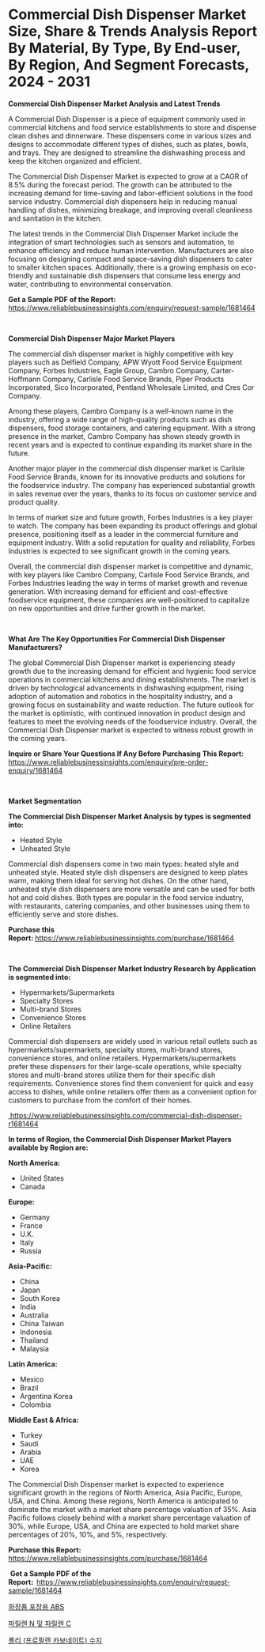 <p><h1>Commercial Dish Dispenser Market Size, Share & Trends Analysis Report By Material, By Type, By End-user, By Region, And Segment Forecasts, 2024 - 2031</h1></p><p><strong>Commercial Dish Dispenser Market Analysis and Latest Trends</strong></p>
<p><p>A Commercial Dish Dispenser is a piece of equipment commonly used in commercial kitchens and food service establishments to store and dispense clean dishes and dinnerware. These dispensers come in various sizes and designs to accommodate different types of dishes, such as plates, bowls, and trays. They are designed to streamline the dishwashing process and keep the kitchen organized and efficient.</p><p>The Commercial Dish Dispenser Market is expected to grow at a CAGR of 8.5% during the forecast period. The growth can be attributed to the increasing demand for time-saving and labor-efficient solutions in the food service industry. Commercial dish dispensers help in reducing manual handling of dishes, minimizing breakage, and improving overall cleanliness and sanitation in the kitchen.</p><p>The latest trends in the Commercial Dish Dispenser Market include the integration of smart technologies such as sensors and automation, to enhance efficiency and reduce human intervention. Manufacturers are also focusing on designing compact and space-saving dish dispensers to cater to smaller kitchen spaces. Additionally, there is a growing emphasis on eco-friendly and sustainable dish dispensers that consume less energy and water, contributing to environmental conservation.</p></p>
<p><strong>Get a Sample PDF of the Report:&nbsp;</strong> <a href="https://www.reliablebusinessinsights.com/enquiry/request-sample/1681464">https://www.reliablebusinessinsights.com/enquiry/request-sample/1681464</a></p>
<p>&nbsp;</p>
<p><strong>Commercial Dish Dispenser Major Market Players</strong></p>
<p><p>The commercial dish dispenser market is highly competitive with key players such as Delfield Company, APW Wyott Food Service Equipment Company, Forbes Industries, Eagle Group, Cambro Company, Carter-Hoffmann Company, Carlisle Food Service Brands, Piper Products Incorporated, Sico Incorporated, Pentland Wholesale Limited, and Cres Cor Company.</p><p>Among these players, Cambro Company is a well-known name in the industry, offering a wide range of high-quality products such as dish dispensers, food storage containers, and catering equipment. With a strong presence in the market, Cambro Company has shown steady growth in recent years and is expected to continue expanding its market share in the future.</p><p>Another major player in the commercial dish dispenser market is Carlisle Food Service Brands, known for its innovative products and solutions for the foodservice industry. The company has experienced substantial growth in sales revenue over the years, thanks to its focus on customer service and product quality.</p><p>In terms of market size and future growth, Forbes Industries is a key player to watch. The company has been expanding its product offerings and global presence, positioning itself as a leader in the commercial furniture and equipment industry. With a solid reputation for quality and reliability, Forbes Industries is expected to see significant growth in the coming years.</p><p>Overall, the commercial dish dispenser market is competitive and dynamic, with key players like Cambro Company, Carlisle Food Service Brands, and Forbes Industries leading the way in terms of market growth and revenue generation. With increasing demand for efficient and cost-effective foodservice equipment, these companies are well-positioned to capitalize on new opportunities and drive further growth in the market.</p></p>
<p>&nbsp;</p>
<p><strong>What Are The Key Opportunities For Commercial Dish Dispenser Manufacturers?</strong></p>
<p><p>The global Commercial Dish Dispenser market is experiencing steady growth due to the increasing demand for efficient and hygienic food service operations in commercial kitchens and dining establishments. The market is driven by technological advancements in dishwashing equipment, rising adoption of automation and robotics in the hospitality industry, and a growing focus on sustainability and waste reduction. The future outlook for the market is optimistic, with continued innovation in product design and features to meet the evolving needs of the foodservice industry. Overall, the Commercial Dish Dispenser market is expected to witness robust growth in the coming years.</p></p>
<p><strong>Inquire or Share Your Questions If Any Before Purchasing This Report:</strong> <a href="https://www.reliablebusinessinsights.com/enquiry/pre-order-enquiry/1681464">https://www.reliablebusinessinsights.com/enquiry/pre-order-enquiry/1681464</a></p>
<p>&nbsp;</p>
<p><strong>Market Segmentation</strong></p>
<p><strong>The Commercial Dish Dispenser Market Analysis by types is segmented into:</strong></p>
<p><ul><li>Heated Style</li><li>Unheated Style</li></ul></p>
<p><p>Commercial dish dispensers come in two main types: heated style and unheated style. Heated style dish dispensers are designed to keep plates warm, making them ideal for serving hot dishes. On the other hand, unheated style dish dispensers are more versatile and can be used for both hot and cold dishes. Both types are popular in the food service industry, with restaurants, catering companies, and other businesses using them to efficiently serve and store dishes.</p></p>
<p><strong>Purchase this Report:&nbsp;</strong><a href="https://www.reliablebusinessinsights.com/purchase/1681464">https://www.reliablebusinessinsights.com/purchase/1681464</a></p>
<p>&nbsp;</p>
<p><strong>The Commercial Dish Dispenser Market Industry Research by Application is segmented into:</strong></p>
<p><ul><li>Hypermarkets/Supermarkets</li><li>Specialty Stores</li><li>Multi-brand Stores</li><li>Convenience Stores</li><li>Online Retailers</li></ul></p>
<p><p>Commercial dish dispensers are widely used in various retail outlets such as hypermarkets/supermarkets, specialty stores, multi-brand stores, convenience stores, and online retailers. Hypermarkets/supermarkets prefer these dispensers for their large-scale operations, while specialty stores and multi-brand stores utilize them for their specific dish requirements. Convenience stores find them convenient for quick and easy access to dishes, while online retailers offer them as a convenient option for customers to purchase from the comfort of their homes.</p></p>
<p><a href="https://www.reliablebusinessinsights.com/commercial-dish-dispenser-r1681464">&nbsp;https://www.reliablebusinessinsights.com/commercial-dish-dispenser-r1681464</a></p>
<p><strong>In terms of Region, the Commercial Dish Dispenser Market Players available by Region are:</strong></p>
<p>
    <p> <strong> North America: </strong>
        <ul>
            <li>United States</li>
            <li>Canada</li>
        </ul>
        </p> 
    <p> <strong> Europe: </strong>
        <ul>
            <li>Germany</li>
            <li>France</li>
            <li>U.K.</li>
            <li>Italy</li>
            <li>Russia</li>
        </ul>
        </p> 
    <p> <strong> Asia-Pacific: </strong>
        <ul>
            <li>China</li>
            <li>Japan</li>
            <li>South Korea</li>
            <li>India</li>
            <li>Australia</li>
            <li>China Taiwan</li>
            <li>Indonesia</li>
            <li>Thailand</li>
            <li>Malaysia</li>
        </ul>
        </p> 
    <p> <strong> Latin America: </strong>
        <ul>
            <li>Mexico</li>
            <li>Brazil</li>
            <li>Argentina Korea</li>
            <li>Colombia</li>
        </ul>
        </p> 
    <p> <strong> Middle East & Africa: </strong>
        <ul>
            <li>Turkey</li>
            <li>Saudi</li>
            <li>Arabia</li>
            <li>UAE</li>
            <li>Korea</li>
        </ul>
    </p>
    </p>
<p><p>The Commercial Dish Dispenser market is expected to experience significant growth in the regions of North America, Asia Pacific, Europe, USA, and China. Among these regions, North America is anticipated to dominate the market with a market share percentage valuation of 35%. Asia Pacific follows closely behind with a market share percentage valuation of 30%, while Europe, USA, and China are expected to hold market share percentages of 20%, 10%, and 5%, respectively.</p></p>
<p><strong>Purchase this Report: </strong><a href="https://www.reliablebusinessinsights.com/purchase/1681464">https://www.reliablebusinessinsights.com/purchase/1681464</a></p>
<p>&nbsp;<strong>Get a Sample PDF of the Report:&nbsp;&nbsp;</strong><a href="https://www.reliablebusinessinsights.com/enquiry/request-sample/1681464">https://www.reliablebusinessinsights.com/enquiry/request-sample/1681464</a></p>
<p><strong></strong></p>
<p><p><a href="https://github.com/darrellockm3ytan895656/Market-Research-Report-List-2/blob/main/397556491938.md">화장품 포장용 ABS</a></p><p><a href="https://github.com/EthaWolf/Market-Research-Report-List-1/blob/main/474592191939.md">파릴렌 N 및 파릴렌 C</a></p><p><a href="https://github.com/Penelolack456456/Market-Research-Report-List-2/blob/main/140248591937.md">폴리 (프로필렌 카보네이트) 수지</a></p></p>